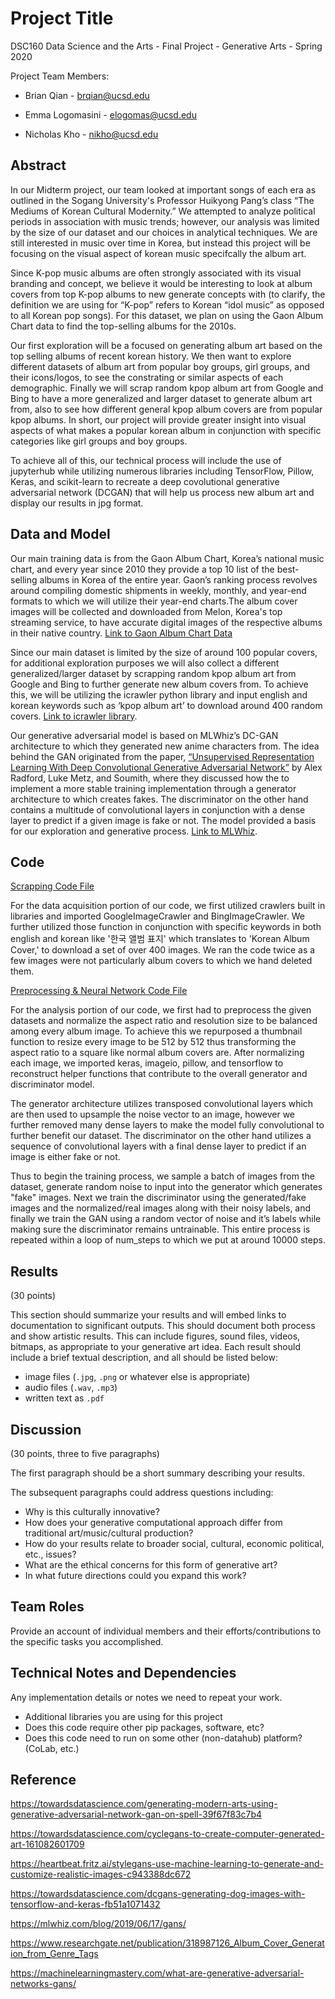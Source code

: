 # Project Title

DSC160 Data Science and the Arts - Final Project - Generative Arts - Spring 2020

Project Team Members: 
- Brian Qian - brqian@ucsd.edu 

- Emma Logomasini - elogomas@ucsd.edu 

- Nicholas Kho - nikho@ucsd.edu 

## Abstract

In our Midterm project, our team looked at important songs of each era as outlined in the Sogang University's Professor Huikyong Pang’s class “The Mediums of Korean Cultural Modernity.” We attempted to analyze political periods in association with music trends; however, our analysis was limited by the size of our dataset and our choices in analytical techniques. We are still interested in music over time in Korea, but instead this project will be focusing on the visual aspect of korean music specifcally the album art. 

Since K-pop music albums are often strongly associated with its visual branding and concept, we believe it would be interesting to look at album covers from top K-pop albums to new generate concepts with (to clarify, the definition we are using for “K-pop” refers to Korean “idol music” as opposed to all Korean pop songs). For this dataset, we plan on using the Gaon Album Chart data to find the top-selling albums for the 2010s. 

Our first exploration will be a focused on generating album art based on the top selling albums of recent korean history. We then want to explore different datasets of album art from popular boy groups, girl groups, and their icons/logos, to see the constrating or similar aspects of each demographic. Finally we will scrap random kpop album art from Google and Bing to have a more generalized and larger dataset to generate album art from, also to see how different general kpop album covers are from popular kpop albums. In short, our project will provide greater insight into visual aspects of what makes a popular korean album in conjunction with specific categories like girl groups and boy groups.

To achieve all of this, our technical process will include the use of jupyterhub while utilizing numerous libraries including TensorFlow, Pillow, Keras, and scikit-learn to recreate a deep covolutional generative adversarial network (DCGAN) that will help us process new album art and display our results in jpg format. 


## Data and Model

Our main training data is from the Gaon Album Chart, Korea’s national music chart, and every year since 2010 they provide a top 10 list of the best-selling albums in Korea of the entire year. Gaon’s ranking process revolves around compiling domestic shipments in weekly, monthly, and year-end formats to which we will utilize their year-end charts.The album cover images will be collected and downloaded from Melon, Korea's top streaming service, to have accurate digital images of the respective albums in their native country. [Link to Gaon Album Chart Data](https://en.wikipedia.org/wiki/Gaon_Album_Chart)

Since our main dataset is limited by the size of around 100 popular covers, for additional exploration purposes we will also collect a different generalized/larger dataset by scrapping random kpop album art from Google and Bing to further generate new album covers from. To achieve this, we will be utilizing the icrawler python library and input english and korean keywords such as ‘kpop album art’ to download around 400 random covers. [Link to icrawler library](https://developer.aliyun.com/mirror/npm/package/icrawler).

Our generative adversarial model is based on MLWhiz’s DC-GAN architecture to which they generated new anime characters from. The idea behind the GAN originated from the paper, [“Unsupervised Representation Learning With Deep Convolutional Generative Adversarial Network”](https://arxiv.org/pdf/1511.06434.pdf) by Alex Radford, Luke Metz, and Soumith, where they discussed how the to implement a more stable training implementation through a generator architecture to which creates fakes. The discriminator on the other hand contains a multitude of convolutional layers in conjunction with a dense layer to predict if a given image is fake or not. The model provided a basis for our exploration and generative process. [Link to MLWhiz](https://mlwhiz.com/blog/2019/06/17/gans/).


## Code

[Scrapping Code File](code/scrapper.ipynb)

For the data acquisition portion of our code, we first utilized crawlers built in libraries and imported GoogleImageCrawler and BingImageCrawler. We further utilized those function in conjunction with specific keywords in both english and korean like '한국 앨범 표지' which translates to 'Korean Album Cover,' to download a set of over 400 images. We ran the code twice as a few images were not particularly album covers to which we hand deleted them.

[Preprocessing & Neural Network Code File](code/network.ipynb)

For the analysis portion of our code, we first had to preprocess the given datasets and normalize the aspect ratio and resolution size to be balanced among every album image. To achieve this we repurposed a thumbnail function to resize every image to be 512 by 512 thus transforming the aspect ratio to a square like normal album covers are. After normalizing each image, we imported keras, imageio, pillow, and tensorflow to reconstruct helper functions that contribute to the overall generator and discriminator model.

The generator architecture utilizes transposed convolutional layers which are then used to upsample the noise vector to an image, however we further removed many dense layers to make the model fully convolutional to further benefit our dataset. The discriminator on the other hand utilizes a sequence of convolutional layers with a final dense layer to predict if an image is either fake or not. 

Thus to begin the training process, we sample a batch of images from the dataset, generate random noise to input into the generator which generates "fake" images. Next we train the discriminator using the generated/fake images and the normalized/real images along with their noisy labels, and finally we train the GAN using a random vector of noise and it’s labels while making sure the discriminator remains untrainable. This entire process is repeated within a loop of num_steps to which we put at around 10000 steps. 

## Results

(30 points) 

This section should summarize your results and will embed links to documentation to significant outputs. This should document both process and show artistic results. This can include figures, sound files, videos, bitmaps, as appropriate to your generative art idea. Each result should include a brief textual description, and all should be listed below: 

- image files (`.jpg`, `.png` or whatever else is appropriate)
- audio files (`.wav`, `.mp3`)
- written text as `.pdf`

## Discussion

(30 points, three to five paragraphs)

The first paragraph should be a short summary describing your results.

The subsequent paragraphs could address questions including:
- Why is this culturally innovative?
- How does your generative computational approach differ from traditional art/music/cultural production? 
- How do your results relate to broader social, cultural, economic political, etc., issues? 
- What are the ethical concerns for this form of generative art? 
- In what future directions could you expand this work?

## Team Roles

Provide an account of individual members and their efforts/contributions to the specific tasks you accomplished.

## Technical Notes and Dependencies

Any implementation details or notes we need to repeat your work. 
- Additional libraries you are using for this project
- Does this code require other pip packages, software, etc?
- Does this code need to run on some other (non-datahub) platform? (CoLab, etc.)

## Reference

https://towardsdatascience.com/generating-modern-arts-using-generative-adversarial-network-gan-on-spell-39f67f83c7b4

https://towardsdatascience.com/cyclegans-to-create-computer-generated-art-161082601709

https://heartbeat.fritz.ai/stylegans-use-machine-learning-to-generate-and-customize-realistic-images-c943388dc672

https://towardsdatascience.com/dcgans-generating-dog-images-with-tensorflow-and-keras-fb51a1071432


https://mlwhiz.com/blog/2019/06/17/gans/

https://www.researchgate.net/publication/318987126_Album_Cover_Generation_from_Genre_Tags

https://machinelearningmastery.com/what-are-generative-adversarial-networks-gans/

